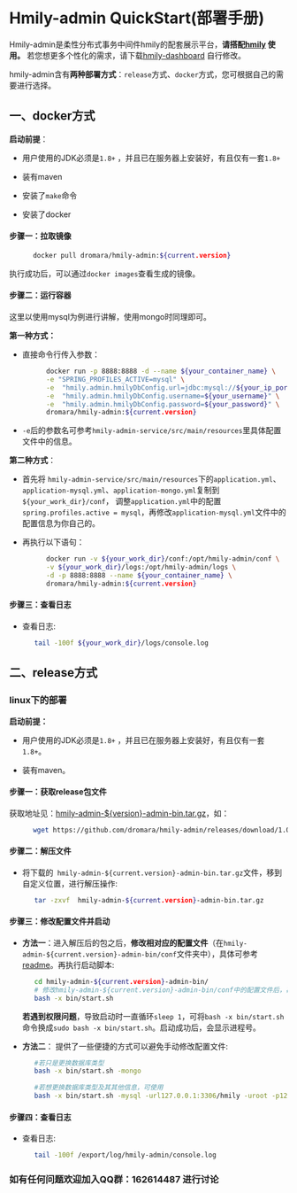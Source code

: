 
# Hmily-admin QuickStart(部署手册)
Hmily-admin是柔性分布式事务中间件hmily的配套展示平台，**请搭配[hmily](https://github.com/dromara/hmily) 使用。**
若您想更多个性化的需求，请下载[hmily-dashboard](https://github.com/dromara/hmily-dashboard) 自行修改。

hmily-admin含有**两种部署方式**：`release`方式、`docker`方式，您可根据自己的需要进行选择。

## 一、docker方式

**启动前提**：

- 用户使用的JDK必须是`1.8+` ，并且已在服务器上安装好，有且仅有一套`1.8+`

- 装有maven
- 安装了`make`命令
- 安装了docker

#### 步骤一：拉取镜像

```bash
      docker pull dromara/hmily-admin:${current.version}
```

执行成功后，可以通过`docker images`查看生成的镜像。

#### 步骤二：运行容器

这里以使用mysql为例进行讲解，使用mongo时同理即可。

**第一种方式：**

- 直接命令行传入参数：

  ```bash
        docker run -p 8888:8888 -d --name ${your_container_name} \
        -e "SPRING_PROFILES_ACTIVE=mysql" \
        -e  "hmily.admin.hmilyDbConfig.url=jdbc:mysql://${your_ip_port}/hmily?useUnicode=true&characterEncoding=utf8" \
        -e  "hmily.admin.hmilyDbConfig.username=${your_username}" \
        -e  "hmily.admin.hmilyDbConfig.password=${your_password}" \
        dromara/hmily-admin:${current.version}
  ```

- `-e`后的参数名可参考`hmily-admin-service/src/main/resources`里具体配置文件中的信息。

**第二种方式**：

- 首先将 `hmily-admin-service/src/main/resources`下的`application.yml`、`application-mysql.yml`、`application-mongo.yml`复制到`${your_work_dir}/conf`， 调整`application.yml`中的配置`spring.profiles.active = mysql`，再修改`application-mysql.yml`文件中的配置信息为你自己的。

- 再执行以下语句：

  ```bash
        docker run -v ${your_work_dir}/conf:/opt/hmily-admin/conf \
        -v ${your_work_dir}/logs:/opt/hmily-admin/logs \
        -d -p 8888:8888 --name ${your_container_name} \ 
        dromara/hmily-admin:${current.version}
  ```
  
####  步骤三：查看日志

* 查看日志:

  ```bash
     tail -100f ${your_work_dir}/logs/console.log
  ```

## 二、release方式

### linux下的部署

**启动前提：**

- 用户使用的JDK必须是`1.8+` ，并且已在服务器上安装好，有且仅有一套`1.8+`。

- 装有maven。

#### 步骤一：获取release包文件

获取地址见：[hmily-admin-${version}-admin-bin.tar.gz](https://github.com/dromara/hmily-admin/releases/)，如：

```bash
      wget https://github.com/dromara/hmily-admin/releases/download/1.0.2/hmily-admin-1.0.2-admin-bin.tar.gz
```

#### 步骤二：解压文件

* 将下载的` hmily-admin-${current.version}-admin-bin.tar.gz`文件，移到自定义位置，进行解压操作:

   ```bash
      tar -zxvf  hmily-admin-${current.version}-admin-bin.tar.gz
   ```
  
#### 步骤三：修改配置文件并启动

* **方法一**：进入解压后的包之后，**修改相对应的配置文件**（在`hmily-admin-${current.version}-admin-bin/conf`文件夹中），具体可参考[readme](https://github.com/dromara/hmily-admin/blob/master/README.md)。再执行启动脚本:

   ```bash
      cd hmily-admin-${current.version}-admin-bin/
      # 修改hmily-admin-${current.version}-admin-bin/conf中的配置文件后，再执行start.sh
      bash -x bin/start.sh
   ```
     **若遇到权限问题**，导致启动时一直循环`sleep 1`，可将`bash -x bin/start.sh`命令换成`sudo bash -x bin/start.sh`。启动成功后，会显示进程号。

* **方法二**： 提供了一些便捷的方式可以避免手动修改配置文件:

   ```bash
      #若只是更换数据库类型
      bash -x bin/start.sh -mongo
      
      #若想更换数据库类型及其其他信息，可使用
      bash -x bin/start.sh -mysql -url127.0.0.1:3306/hmily -uroot -p123456
   ```
#### 步骤四：查看日志
* 查看日志:
   ```bash
      tail -100f /export/log/hmily-admin/console.log
   ```
  
### 如有任何问题欢迎加入QQ群：162614487 进行讨论

